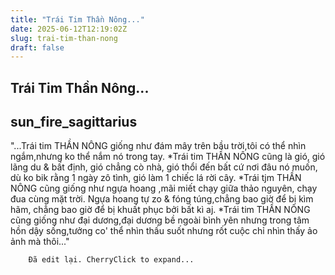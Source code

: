 ```yaml
---
title: "Trái Tim Thần Nông..."
date: 2025-06-12T12:19:02Z
slug: trai-tim-than-nong
draft: false
---
```


## Trái Tim Thần Nông...

## sun_fire_sagittarius

"...Trái tim THẦN NÔNG giống như đám mây trên bầu trời,tôi có thể nhìn ngắm,nhưng ko thể nắm nó trong tay.
*Trái tim THẦN NÔNG cũng là gió, gió lãng du & bất định, gió chẳng cò nhà, gió thổi đến bất cứ nơi đâu nó muốn, dù ko bik rằng 1 ngày zô tình, gió làm 1 chiếc lá rời cây.
*Trái tjm THẦN NÔNG cũng giống như ngựa hoang ,mãi miết chạy giữa thảo nguyên, chạy đua cùng mặt trời. Ngựa hoang tự zo & fóng túng,chẳng bao giờ để bị kìm hãm, chẳng bao giờ để bị khuất phục bởi bất kì aj.
*Trái tim THẦN NÔNG cũng giống như đại dương,đại dương bề ngoài bình yên nhưng trong tâm hồn dậy sống,tưởng co' thể nhìn thấu suốt nhưng rốt cuộc chỉ nhìn thấy ảo ảnh mà thôi..."






	
		
		Đã edit lại. CherryClick to expand...